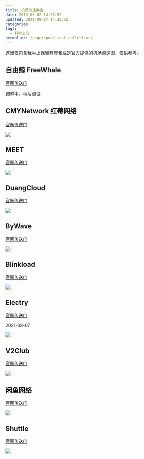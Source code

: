 ```yaml
---
title: 机场测速集合
date: 2019-03-02 14:20:52
updated: 2021-08-07 14:20:52
categories:
tags:
  - 科学上网
permalink: /page/speed-test-collection/
---
```


这里仅包含我手上保留有套餐或是官方提供的机场测速图，仅供参考。

<!--more-->

## 自由鲸 FreeWhale

[官网传送门](https://t.xinjie.eu.org/iszy)

调整中，稍后测试

<!--
**SSR 线路测速**（建议使用）

2020-08-07

![SSR线路](https://img.iszy.xyz/20210807130828.png)

**V2ray 线路测速**

![V2ray线路](https://img.iszy.xyz/20210807132104.png) -->

## CMYNetwork 红莓网络

[官网传送门](https://url.iszy.xyz/cmynetwork)

![](https://img.iszy.xyz/20210110160007.png)

## MEET

[官网传送门](https://url.iszy.xyz/fspeed)

![](https://img.iszy.xyz/20200815155833.png)

## DuangCloud

[官网传送门](https://url.iszy.xyz/duangcloud)

![](https://img.iszy.xyz/20200502214205.png)

## ByWave

[官网传送门](https://url.iszy.xyz/bywave)

![](https://img.iszy.xyz/20200815171242.png)

## Blinkload

[官网传送门](https://url.iszy.xyz/blinkload)

![](https://img.iszy.xyz/20210112210447.png)

## Electry

[官网传送门](https://url.iszy.xyz/electry)

2021-08-07

![](https://img.iszy.xyz/20210807123726.png)

## V2Club

[官网传送门](https://url.iszy.xyz/lanan)

![](https://img.iszy.xyz/20201216180421.jpg)

## 闲鱼网络

[官网传送门](https://url.iszy.xyz/dinastio)

![](https://img.iszy.xyz/20210308200608.png)

## Shuttle

[官网传送门](https://url.iszy.xyz/shuttle)

![](https://img.iszy.xyz/20210409220158.png)
